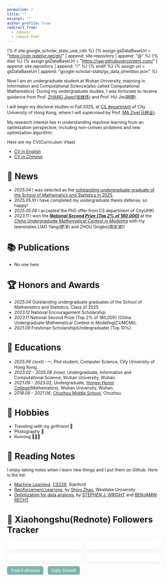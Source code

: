 ```yaml
---
permalink: /
title: ""
excerpt: ""
author_profile: true
redirect_from: 
  - /about/
  - /about.html
---
```


{% if site.google_scholar_stats_use_cdn %}
{% assign gsDataBaseUrl = "https://cdn.jsdelivr.net/gh/" | append: site.repository | append: "@" %}
{% else %}
{% assign gsDataBaseUrl = "https://raw.githubusercontent.com/" | append: site.repository | append: "/" %}
{% endif %}
{% assign url = gsDataBaseUrl | append: "google-scholar-stats/gs_data_shieldsio.json" %}

<span class='anchor' id='about-me'></span>

Now I am an undergraduate student at Wuhan University, majoring in Information and Computational Science(also called Computational Mathematics). During my undergraduate studies, I was fortunate to receive guidance from Prof. [ZHANG Jiwei(张继伟)](https://scholar.google.com.hk/citations?user=8yZhQ7kAAAAJ&hl=en&oi=ao) and Prof. HU Jie(胡捷).

I will begin my doctoral studies in Fall 2025, at [CS department](https://www.cs.cityu.edu.hk/) of City University of Hong Kong, where I will supervised by Prof. [MA Ziye(马梓业)](https://gavenma.github.io/).

My research interest lies in understanding machine learning from an optimization perspective, including non-convex problems and new optimization algorithm.

Here are my CV(Curriculum Vitae)
- [CV in English](https://drive.google.com/file/d/1o9ylZCkhPpjhzNQq3MjY2oKJDbbUHz08/view?usp=sharing)
- [CV in Chinese](https://drive.google.com/file/d/1dT1rMi2gaGKwHVtpV89YlYGM1c2sl__V/view?usp=sharing)

# 🎯 News
- *2025.04* I was selected as the [outstanding undergraduate graduate of the School of Mathematics and Statistics in 2025](https://maths.whu.edu.cn/info/1197/134921.htm).
- *2025.05.10* I have completed my undergraduate thesis defense, so happy!
- *2025.05.06* I accepted the PhD offer from CS department of CityUHK!
- *2023.11* I won the ***[National Second Prize (Top 2% of 180,000)](https://www.mcm.edu.cn/upload_cn/node/701/6XE4ZF5Oc3573e0779f6cd8e31d79a6e9f6fd13d.pdf)*** at the *[China Undergraduate Mathematical Contest in Modeling](https://en.mcm.edu.cn/)* with my teammates LIAO Yang(廖洋) and ZHOU Dingbo(周定波)!

# 📚️ Publications 
- No one here

# 🏆️ Honors and Awards
- *2025.04* Outstanding undergraduate graduates of the School of Mathematics and Statistics, Class of 2025
- *2023.12* National Encouragement Scholarship.
- *2023.11* National Second Prize (Top 2% of 180,000) (China Undergraduate Mathematical Contest in Modeling(CUMCM)).
- *2021.09* Freshman Scholarship(Undergraduate) (Top 10%).

# 📖 Educations
- *2025.09 (next) -～*, Phd student, Computer Science, City University of Hong Kong.
- *2023.02 - 2025.06 (now)*, Undergraduate, Information and Computational Science, Wuhan University, Wuhan.
- *2021.09 - 2023.02*, Undergraduate, [Hongyi Honor College](https://hyxt.whu.edu.cn/)(Mathematics), Wuhan University, Wuhan.
- *2018.09 - 2021.06*, [Chuzhou Middle School](http://www.ahczzx.cn/Site/index.html), Chuzhou

# 📸 Hobbies
- Traveling with my girlfriend 🥰
- Photography 📸
- Running 🏃🏻‍➡️

# 📝 Reading Notes
I enjoy taking notes when I learn new things and I put them on Github. Here is the list:
- [Machine Learning](https://github.com/0917Ray/Reading_Notes/tree/main/CS229), [CS229](https://cs229.stanford.edu/), Stanford
- [Reinforcement Learning](https://github.com/0917Ray/Reading_Notes/tree/main/Reinfoce%20Learning), by [Shiyu Zhao](https://www.shiyuzhao.net/), Westlake University
- [Optimization for data analysis](https://github.com/0917Ray/Reading_Notes/tree/main/Optimization%20for%20Data%20Analysis), by [STEPHEN J. WRIGHT](https://wrightstephen.github.io/sw_proj/) and [BENJAMIN RECHT](https://people.eecs.berkeley.edu/~brecht/index.html)

# 📕 Xiaohongshu(Rednote) Followers Tracker
<div id="fans-wrapper" style="max-width: 750px; margin: 0 auto; font-family: -apple-system, BlinkMacSystemFont, 'Segoe UI', Roboto, Helvetica, Arial, sans-serif;">
  <!-- 卡片统计区 -->
  <div style="display: flex; gap: 12px; flex-wrap: wrap; justify-content: space-between; margin-bottom: 16px;">
    <div class="fans-card" id="card-total"></div>
    <div class="fans-card" id="card-today"></div>
    <div class="fans-card" id="card-7d"></div>
    <div class="fans-card" id="card-30d"></div>
  </div>

  <!-- 切换按钮 -->
  <div style="margin-bottom: 10px;">
    <button onclick="switchChart('total')" style="padding: 6px 12px; margin-right: 10px;">Total Followers</button>
    <button onclick="switchChart('daily')" style="padding: 6px 12px;">Daily Growth</button>
  </div>

  <!-- 图表画布 -->
  <canvas id="fansChart" style="width: 100%; height: 180px;"></canvas>
</div>

<style>
  .fans-card {
    flex: 1;
    min-width: 160px;
    background: white;
    border-radius: 16px;
    box-shadow: 0 6px 20px rgba(0,0,0,0.05);
    padding: 14px 18px;
    color: #333;
    font-size: 0.9rem;
  }
  .fans-card span {
    display: block;
    font-weight: bold;
    font-size: 1.5rem;
    margin-top: 6px;
    color: rgb(125,181,168);
  }
  button {
    border: none;
    background: rgb(125,181,168);
    color: white;
    border-radius: 6px;
    cursor: pointer;
    font-size: 0.9rem;
  }
  button:hover {
    background: rgb(105,161,148);
  }
</style>

<script src="https://cdn.jsdelivr.net/npm/chart.js"></script>
<script>
  const SHEET_CSV_URL = 'https://docs.google.com/spreadsheets/d/e/2PACX-1vQUX3jbmcxIjz_VyFAy33PJzbYPVKPVXIEOSMdoy7bqRPOl-y1n-lZe8pkZ55WYwkQaqGEAQ0D_idrc/pub?output=csv';
  const chartColor = 'rgba(125,181,168,1)';
  const fillColor = 'rgba(125,181,168,0.05)';
  let chart, totalData = [], dailyData = [], labels = [];

  async function fetchData() {
    const res = await fetch(SHEET_CSV_URL);
    const text = await res.text();
    const rows = text.trim().split(/\r?\n/).map(line => line.split(','));
    const head = rows[0];
    const dateIdx = head.findIndex(h => h.trim().toLowerCase() === 'date');
    const countIdx = head.findIndex(h => h.trim().toLowerCase() === 'count');
    const dates = [], counts = [];

    for (let i = 1; i < rows.length; i++) {
      const date = rows[i][dateIdx]?.trim();
      const count = parseInt(rows[i][countIdx]?.trim(), 10);
      if (date && !isNaN(count)) {
        dates.push(date);
        counts.push(count);
      }
    }

    labels = dates;
    totalData = counts;
    dailyData = [0];
    for (let i = 1; i < counts.length; i++) {
      dailyData.push(counts[i] - counts[i - 1]);
    }

    updateStats();
    drawChart('total');
  }

  function updateStats() {
    const latest = totalData.at(-1);
    const yesterday = totalData.at(-2);
    const last7 = totalData.slice(-7);
    const last30 = totalData.slice(-30);
    const sum7 = last7[last7.length - 1] - last7[0];
    const sum30 = last30[last30.length - 1] - last30[0];

    document.getElementById('card-total').innerHTML = `Total Followers<span>${latest}</span>`;
    document.getElementById('card-today').innerHTML = `Today Growth<span>${latest - yesterday}</span>`;
    document.getElementById('card-7d').innerHTML = `7-Day Growth<span>${sum7}</span>`;
    document.getElementById('card-30d').innerHTML = `30-Day Growth<span>${sum30}</span>`;
  }

  function drawChart(type = 'total') {
    const dataSet = type === 'total' ? totalData : dailyData;
    const label = type === 'total' ? 'Total Followers' : 'Daily Growth';

    if (chart) chart.destroy();

    chart = new Chart(document.getElementById('fansChart'), {
      type: 'line',
      data: {
        labels: labels,
        datasets: [{
          label: label,
          data: dataSet,
          borderColor: chartColor,
          backgroundColor: fillColor,
          fill: true,
          pointRadius: 0,
          tension: 0.3,
          borderWidth: 2
        }]
      },
      options: {
        responsive: true,
        plugins: {
          legend: { display: false }
        },
        scales: {
          x: { ticks: { maxTicksLimit: 10 }, title: { display: false } },
          y: { beginAtZero: false, title: { display: false } }
        }
      }
    });
  }

  function switchChart(viewType) {
    drawChart(viewType);
  }

  window.addEventListener('DOMContentLoaded', fetchData);
</script>


<style>
/* 只影响正文内容区的超链接 */
.page__content p a,
.page__content li a,
.post-content p a,
.post-content li a {
  color: rgb(125,181,168);
  background-color: rgba(125,181,168, 0.09);
  padding: 2px 4px;
  border-radius: 4px;
  text-decoration: none;
  transition: all 0.2s ease;
}

.page__content p a:hover,
.page__content li a:hover,
.post-content p a:hover,
.post-content li a:hover {
  color: rgb(105,161,148);
  background-color: rgba(125,181,168, 0.12);
}
</style>

